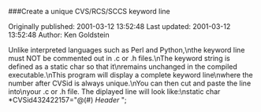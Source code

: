 ###Create a unique CVS/RCS/SCCS keyword line

Originally published: 2001-03-12 13:52:48
Last updated: 2001-03-12 13:52:48
Author: Ken Goldstein

Unlike interpreted languages such as Perl and Python,\nthe keyword line must NOT be commented out in .c or .h files.\nThe keyword string is defined as a static char so that it\nremains unchanged in the compiled executable.\nThis program will display a complete keyword line\nwhere the number after CVSid is always unique.\nYou can then cut and paste the line into\nyour .c or .h file. The diplayed line will look like:\nstatic char *CVSid432422157="@(#) $Header$ ";